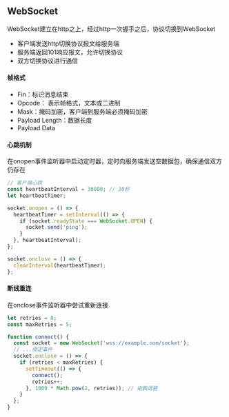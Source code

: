 ## WebSocket

WebSocket建立在http之上，经过http一次握手之后，协议切换到WebSocket

- 客户端发送http切换协议报文给服务端
- 服务端返回101响应报文，允许切换协议
- 双方切换协议进行通信

#### 帧格式

- Fin：标识消息结束
- Opcode： 表示帧格式，文本或二进制
- Mask：掩码加密，客户端到服务端必须掩码加密
- Payload Length：数据长度
- Payload Data

#### 心跳机制

在onopen事件监听器中启动定时器，定时向服务端发送空数据包，确保通信双方仍存在

```javascript
// 客户端心跳
const heartbeatInterval = 30000; // 30秒
let heartbeatTimer;

socket.onopen = () => {
  heartbeatTimer = setInterval(() => {
    if (socket.readyState === WebSocket.OPEN) {
      socket.send('ping');
    }
  }, heartbeatInterval);
};

socket.onclose = () => {
  clearInterval(heartbeatTimer);
};
```

#### 断线重连

在onclose事件监听器中尝试重新连接

```javascript
let retries = 0;
const maxRetries = 5;

function connect() {
  const socket = new WebSocket('wss://example.com/socket');
  // ...绑定事件
  socket.onclose = () => {
    if (retries < maxRetries) {
      setTimeout(() => {
        connect();
        retries++;
      }, 1000 * Math.pow(2, retries)); // 指数退避
    }
  };
}
```

